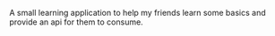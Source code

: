 A small learning application to help my friends learn some basics and provide an api for them to consume.

